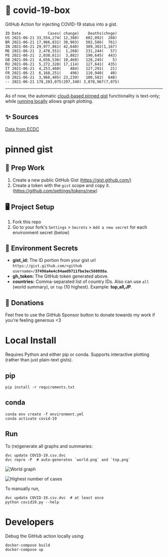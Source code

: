 # 🏥 covid-19-box

GitHub Action for injecting COVID-19 status into a gist.

```
ID Date            Cases( change)    Deaths(chnge)
US 2021-06-21 33,554,274( 12,388)   602,092(  268)
BR 2021-06-21 17,966,831( 38,903)   502,586(  761)
IN 2021-06-21 29,977,861( 42,640)   389,302(1,167)
ME 2021-06-21  2,478,551(  1,268)   231,244(   57)
PE 2021-06-21  2,030,611(  3,882)   190,645(  443)
GB 2021-06-21  4,656,536( 10,468)   128,245(    5)
RU 2021-06-21  5,272,328( 17,114)   127,641(  435)
IT 2021-06-21  4,253,460(    484)   127,291(   21)
FR 2021-06-21  6,168,251(    496)   110,940(   40)
CO 2021-06-21  3,968,405( 23,239)   100,582(  648)
-- 2021-06-21 178,203,075(297,340) 3,870,967(7,075)
```

---

As of now, the automatic [cloud-based pinned gist](#pinned-gist) functionality is text-only;
while [running locally](#local-install) allows graph plotting.

## ✨ Sources

[Data from ECDC](https://www.ecdc.europa.eu/en/publications-data/download-todays-data-geographic-distribution-covid-19-cases-worldwide)

# pinned gist

## 🎒 Prep Work
1. Create a new public GitHub Gist (https://gist.github.com/)
1. Create a token with the `gist` scope and copy it. (https://github.com/settings/tokens/new)

## 🖥 Project Setup
1. Fork this repo
1. Go to your fork's `Settings` > `Secrets` > `Add a new secret` for each environment secret (below)

## 🤫 Environment Secrets
- **gist_id:** The ID portion from your gist url `https://gist.github.com/<github username>/`**`37496a4e4c84aed9711fbe3ec560888a`**.
- **gh_token:** The GitHub token generated above.
- **countries:** Comma-separated list of country IDs. Also can use `all` (world summary), or `top` (10 highest). Example: **top,all,JP**.

## 💸 Donations

Feel free to use the GitHub Sponsor button to donate towards my work if you're feeling generous <3

# Local Install

Requires Python and either pip or conda. Supports interactive plotting (rather than just plain-text gists).

## pip

```
pip install -r requirements.txt
```

## conda

```
conda env create -f environment.yml
conda activate covid-19
```

## Run

To (re)generate all graphs and summaries:

```
dvc update COVID-19.csv.dvc
dvc repro -P  # auto-generates `world.png` and `top.png`
```

![World graph](world.png)

![Highest number of cases](top.png)

To manually run,

```
dvc update COVID-19.csv.dvc  # at least once
python covid19.py --help
```

# Developers

Debug the GitHub action locally using:

```
docker-compose build
docker-compose up
```
